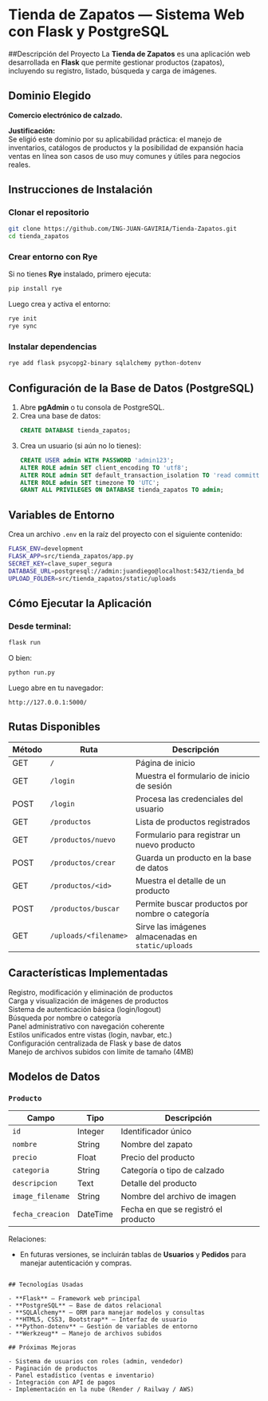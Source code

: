 # Tienda de Zapatos — Sistema Web con Flask y PostgreSQL

##Descripción del Proyecto
La **Tienda de Zapatos** es una aplicación web desarrollada en **Flask** que permite gestionar productos (zapatos), incluyendo su registro, listado, búsqueda y carga de imágenes.  

## Dominio Elegido
**Comercio electrónico de calzado.**

**Justificación:**  
Se eligió este dominio por su aplicabilidad práctica: el manejo de inventarios, catálogos de productos y la posibilidad de expansión hacia ventas en línea son casos de uso muy comunes y útiles para negocios reales.

## Instrucciones de Instalación

### Clonar el repositorio
```bash
git clone https://github.com/ING-JUAN-GAVIRIA/Tienda-Zapatos.git
cd tienda_zapatos
```

### Crear entorno con Rye
Si no tienes **Rye** instalado, primero ejecuta:
```bash
pip install rye
```

Luego crea y activa el entorno:
```bash
rye init
rye sync
```

### Instalar dependencias
```bash
rye add flask psycopg2-binary sqlalchemy python-dotenv
```

## Configuración de la Base de Datos (PostgreSQL)

1. Abre **pgAdmin** o tu consola de PostgreSQL.
2. Crea una base de datos:
   ```sql
   CREATE DATABASE tienda_zapatos;
   ```
3. Crea un usuario (si aún no lo tienes):
   ```sql
   CREATE USER admin WITH PASSWORD 'admin123';
   ALTER ROLE admin SET client_encoding TO 'utf8';
   ALTER ROLE admin SET default_transaction_isolation TO 'read committed';
   ALTER ROLE admin SET timezone TO 'UTC';
   GRANT ALL PRIVILEGES ON DATABASE tienda_zapatos TO admin;
   ```

## Variables de Entorno

Crea un archivo `.env` en la raíz del proyecto con el siguiente contenido:

```bash
FLASK_ENV=development
FLASK_APP=src/tienda_zapatos/app.py
SECRET_KEY=clave_super_segura
DATABASE_URL=postgresql://admin:juandiego@localhost:5432/tienda_bd
UPLOAD_FOLDER=src/tienda_zapatos/static/uploads
```

## Cómo Ejecutar la Aplicación

### Desde terminal:
```bash
flask run
```

O bien:
```bash
python run.py
```

Luego abre en tu navegador:
```
http://127.0.0.1:5000/
```

## Rutas Disponibles

| Método | Ruta | Descripción |
|--------|-------|-------------|
| GET | `/` | Página de inicio |
| GET | `/login` | Muestra el formulario de inicio de sesión |
| POST | `/login` | Procesa las credenciales del usuario |
| GET | `/productos` | Lista de productos registrados |
| GET | `/productos/nuevo` | Formulario para registrar un nuevo producto |
| POST | `/productos/crear` | Guarda un producto en la base de datos |
| GET | `/productos/<id>` | Muestra el detalle de un producto |
| POST | `/productos/buscar` | Permite buscar productos por nombre o categoría |
| GET | `/uploads/<filename>` | Sirve las imágenes almacenadas en `static/uploads` |

##  Características Implementadas

 Registro, modificación y eliminación de productos  
 Carga y visualización de imágenes de productos  
 Sistema de autenticación básica (login/logout)  
 Búsqueda por nombre o categoría  
 Panel administrativo con navegación coherente  
 Estilos unificados entre vistas (login, navbar, etc.)  
 Configuración centralizada de Flask y base de datos  
 Manejo de archivos subidos con límite de tamaño (4MB)

##  Modelos de Datos

### `Producto`
| Campo | Tipo | Descripción |
|--------|------|-------------|
| `id` | Integer | Identificador único |
| `nombre` | String | Nombre del zapato |
| `precio` | Float | Precio del producto |
| `categoria` | String | Categoría o tipo de calzado |
| `descripcion` | Text | Detalle del producto |
| `image_filename` | String | Nombre del archivo de imagen |
| `fecha_creacion` | DateTime | Fecha en que se registró el producto |

Relaciones:
- En futuras versiones, se incluirán tablas de **Usuarios** y **Pedidos** para manejar autenticación y compras.

```

## Tecnologías Usadas

- **Flask** — Framework web principal  
- **PostgreSQL** — Base de datos relacional  
- **SQLAlchemy** — ORM para manejar modelos y consultas  
- **HTML5, CSS3, Bootstrap** — Interfaz de usuario  
- **Python-dotenv** — Gestión de variables de entorno  
- **Werkzeug** — Manejo de archivos subidos  

## Próximas Mejoras

- Sistema de usuarios con roles (admin, vendedor)  
- Paginación de productos  
- Panel estadístico (ventas e inventario)  
- Integración con API de pagos  
- Implementación en la nube (Render / Railway / AWS)
